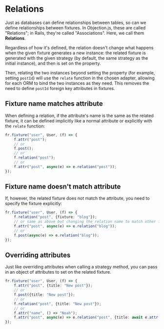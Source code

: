 # Relations
Just as databases can define relationships between tables, so can we define
relationships between fixtures. In Objection.js, these are called "Relations"; in Rails,
they're called "Associations". Here, we call them **Relations**.

Regardless of how it's defined, the relation doesn't change what happens when the given
fixture generates a new instance: the related fixture is generated with the given
strategy (by default, the same strategy as the initial instance), and then is set on the
property.

Then, relating the two instances beyond setting the property (for example, setting
`postId`) will use the `relate` function in the chosen adapter, allowing for each ORM
to bind the two instances as they need. This removes the need to define `postId` foreign
key attributes in fixtures.


## Fixture name matches attribute
When defining a relation, if the attribute's name is the same as the related fixture, it
can be defined implicitly like a normal attribute or explicitly with the `relate`
function:

```typescript
fr.fixture("user", User, (f) => {
    f.attr("post");
    // or
    f.post();
    // or
    f.relation("post");
    // or
    f.attr("post", async(e) => e.relation("post"));
});
```

## Fixture name doesn't match attribute
If, however, the related fixture does not match the attribute, you need to specify the
fixture explicitly:

```typescript
fr.fixture("user", User, (f) => {
    f.relation("post", {fixture: "blog"});
    // or same as above but changing the relation name to match other fixture
    f.attr("post", async(e) => e.relation("blog"));
    // or
    f.post(async(e) => e.relation("blog"));
});
```

## Overriding attributes
Just like overriding attributes when calling a strategy method, you can pass in an
object of attributes to set on the related fixture.

```typescript
fr.fixture("user", User, (f) => {
    f.attr("post", {title: "New post"});
    // or
    f.post({title: "New post"});
    // or
    f.relation("post", {title: "New post"});
    // or
    f.attr("name", () => "Noah");
    f.attr("post", async(e) => e.relation("post", {title: await e.attr("name")}));
});
```

